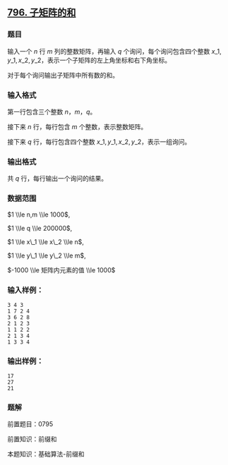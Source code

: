 ## [796\. 子矩阵的和](https://www.acwing.com/problem/content/798/)

### 题目

输入一个 $n$ 行 $m$ 列的整数矩阵，再输入 $q$ 个询问，每个询问包含四个整数 $x\_1, y\_1, x\_2, y\_2$，表示一个子矩阵的左上角坐标和右下角坐标。

对于每个询问输出子矩阵中所有数的和。

### 输入格式

第一行包含三个整数 $n，m，q$。

接下来 $n$ 行，每行包含 $m$ 个整数，表示整数矩阵。

接下来 $q$ 行，每行包含四个整数 $x\_1, y\_1, x\_2, y\_2$，表示一组询问。

### 输出格式

共 $q$ 行，每行输出一个询问的结果。

### 数据范围

$1 \\le n,m \\le 1000$,

$1 \\le q \\le 200000$,

$1 \\le x\_1 \\le x\_2 \\le n$,

$1 \\le y\_1 \\le y\_2 \\le m$,

$-1000 \\le 矩阵内元素的值 \\le 1000$

### 输入样例：

```
3 4 3
1 7 2 4
3 6 2 8
2 1 2 3
1 1 2 2
2 1 3 4
1 3 3 4
```

### 输出样例：

```
17
27
21
```

### 题解

前置题目：0795

前置知识：前缀和

本题知识：基础算法-前缀和
